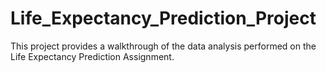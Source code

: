 # Life_Expectancy_Prediction_Project

This project provides a walkthrough of the data analysis performed on the Life Expectancy Prediction Assignment. 
